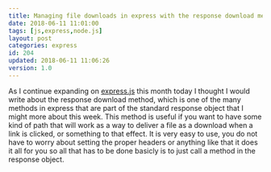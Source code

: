 ```yaml
---
title: Managing file downloads in express with the response download method
date: 2018-06-11 11:01:00
tags: [js,express,node.js]
layout: post
categories: express
id: 204
updated: 2018-06-11 11:06:26
version: 1.0
---
```


As I continue expanding on [express.js](https://expressjs.com/) this month today I thought I would write about the response download method, which is one of the many methods in express that are part of the standard response object that I might more about this week. This method is useful if you want to have some kind of path that will work as a way to deliver a file as a download when a link is clicked, or something to that effect. It is very easy to use, you do not have to worry about setting the proper headers or anything like that it does it all for you so all that has to be done basicly is to just call a method in the response object.

<!-- more -->

